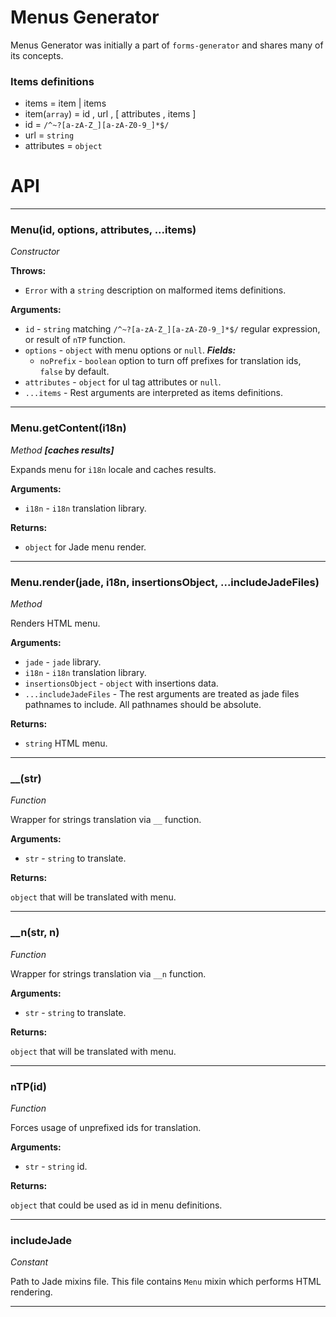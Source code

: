 
# Menus Generator

Menus Generator was initially a part of `forms-generator` and shares
many of its concepts.


### Items definitions

- items = item | items
- item(`array`) =  id , url , [ attributes , items ]
- id = `/^~?[a-zA-Z_][a-zA-Z0-9_]*$/`
- url = `string`
- attributes = `object`



# API

---


### Menu(id, options, attributes, ...items)

_Constructor_

__Throws:__

- `Error` with a `string` description on malformed items definitions.

__Arguments:__

- `id` - `string` matching `/^~?[a-zA-Z_][a-zA-Z0-9_]*$/` regular
expression, or result of `nTP` function.
- `options` - `object` with menu options or `null`. ___Fields:___
  - `noPrefix` - `boolean` option to turn off prefixes for translation
ids, `false` by default.
- `attributes` - `object` for ul tag attributes or `null`.
- `...items` - Rest arguments are interpreted as items definitions.

---

### Menu.getContent(i18n)

_Method_ ___[caches results]___

Expands menu for `i18n` locale and caches results.

__Arguments:__

- `i18n` - `i18n` translation library.

__Returns:__

- `object` for Jade menu render.

---

### Menu.render(jade, i18n, insertionsObject, ...includeJadeFiles)

_Method_

Renders HTML menu.

__Arguments:__

- `jade` - `jade` library.
- `i18n` - `i18n` translation library.
- `insertionsObject` - `object` with insertions data.
- `...includeJadeFiles` - The rest arguments are treated as jade files
  pathnames to include. All pathnames should be absolute.

__Returns:__

- `string` HTML menu.

---

### __(str)

_Function_

Wrapper for strings translation via `__` function.

__Arguments:__

- `str` - `string` to translate.

__Returns:__

`object` that will be translated with menu.

---

### __n(str, n)

_Function_

Wrapper for strings translation via `__n` function.

__Arguments:__

- `str` - `string` to translate.

__Returns:__

`object` that will be translated with menu.

---

### nTP(id)

_Function_

Forces usage of unprefixed ids for translation.

__Arguments:__

- `str` - `string` id.

__Returns:__

`object` that could be used as id in menu definitions.

---

### includeJade

_Constant_

Path to Jade mixins file. This file contains `Menu` mixin which
performs HTML rendering.

---
